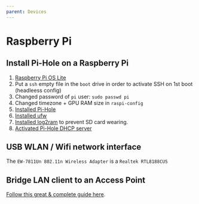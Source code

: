 ```yaml
---
parent: Devices
---
```


# Raspberry Pi

## Install Pi-Hole on a Raspberry Pi

1. [Raspberry Pi OS Lite](https://www.raspberrypi.org/downloads/raspbian/)
1. Put a `ssh` empty file in the `boot` drive in order to activate SSH on 1st boot (headleess config)
1. Changed password of `pi` user: `sudo passwd pi`
1. Changed timezone + GPU RAM size in `raspi-config`
1. [Installed Pi-Hole](https://github.com/pi-hole/pi-hole/#method-2-manually-download-the-installer-and-run)
1. [Installed ufw](https://www.raspberrypi.org/documentation/configuration/security.md)
1. [Installed log2ram](https://github.com/azlux/log2ram) to prevent SD card wearing.
1. [Activated Pi-Hole DHCP server](https://discourse.pi-hole.net/t/how-do-i-use-pi-holes-built-in-dhcp-server-and-why-would-i-want-to/3026)

## USB WLAN / Wifi network interface

 The `EW-7811Un 802.11n Wireless Adapter` is a `Realtek RTL8188CUS`

 ## Bridge LAN client to an Access Point
 
 [Follow this great & complete guide here](https://www.nerd-quickies.net/2019/08/20/setup-lan-wlan-bridge-with-openwrt-luci/).

